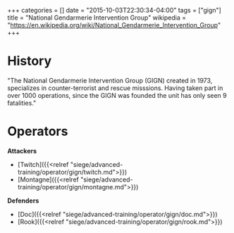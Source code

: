 +++
categories = []
date = "2015-10-03T22:30:34-04:00"
tags = ["gign"]
title = "National Gendarmerie Intervention Group"
wikipedia = "https://en.wikipedia.org/wiki/National_Gendarmerie_Intervention_Group"
+++

# History

"The National Gendarmerie Intervention Group (GIGN) created in 1973, specializes in counter-terrorist and rescue misssions. Having taken part in over 1000 operations, since the GIGN was founded the unit has only seen 9 fatalities."

# Operators

**Attackers**

- [Twitch]({{<relref "siege/advanced-training/operator/gign/twitch.md">}})
- [Montagne]({{<relref "siege/advanced-training/operator/gign/montagne.md">}})

**Defenders**

- [Doc]({{<relref "siege/advanced-training/operator/gign/doc.md">}})
- [Rook]({{<relref "siege/advanced-training/operator/gign/rook.md">}})
